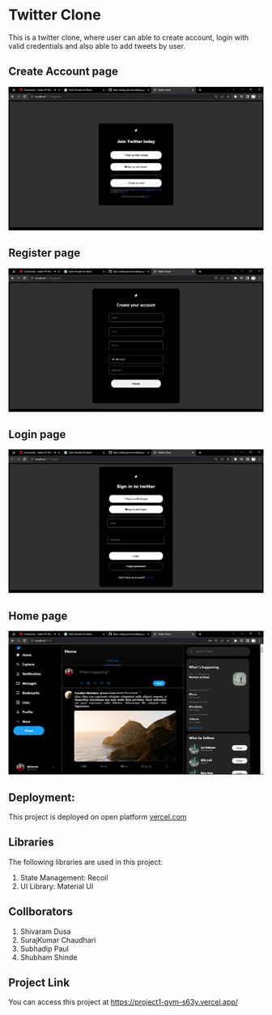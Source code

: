 # Twitter Clone

This is a twitter clone, where user can able to create account, login with valid credentials and also able to add tweets by user.

## Create Account page

![create account screenshot](./public/assets/create.png)

## Register page

![Register page screenshot](./public/assets/register.png)

## Login page

![Login page screenshot](./public/assets/login.png)

## Home page

![Home page screenshot](./public/assets/home.png)

## Deployment:
This project is deployed on open platform [vercel.com](https://vercel.com/) 

## Libraries

The following libraries are used in this project:

1. State Management: Recoil
2. UI Library: Material UI

## Collborators

1. Shivaram Dusa
2. SurajKumar Chaudhari
3. Subhadip Paul
4. Shubham Shinde

## Project Link

You can access this project at https://project1-gym-s63y.vercel.app/
